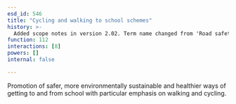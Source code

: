 ```yaml
---
esd_id: 546
title: "Cycling and walking to school schemes"
history: >-
  Added scope notes in version 2.02. Term name changed from 'Road safety - cycling and walking to school' to 'Roads - safety - cycling and walking to school' in version 3.00. Name changed to 'Cycling and walking to school schemes' in version 4.00.
function: 112
interactions: [8]
powers: []
internal: false

---
```


Promotion of safer, more environmentally sustainable and healthier ways of getting to and from school with particular emphasis on walking and cycling.

